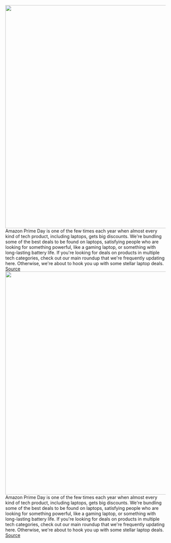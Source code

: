 <img src='https://cdn.vox-cdn.com/thumbor/0Bmh49fEEXjS60LjvnklIh7VBuM=/0x0:2040x1360/1200x800/filters:focal(1111x603:1437x929)/cdn.vox-cdn.com/uploads/chorus_image/image/71100282/akrales_201110_4271_0023.0.0.jpg' width='700px' /><br/>
Amazon Prime Day is one of the few times each year when almost every kind of tech product, including laptops, gets big discounts. We're bundling some of the best deals to be found on laptops, satisfying people who are looking for something powerful, like a gaming laptop, or something with long-lasting battery life. If you're looking for deals on products in multiple tech categories, check out our main roundup that we're frequently updating here. Otherwise, we're about to hook you up with some stellar laptop deals.
<a href='https://www.theverge.com/23204343/amazon-prime-day-best-laptop-deals-2022'> Source <a/><img src='https://cdn.vox-cdn.com/thumbor/0Bmh49fEEXjS60LjvnklIh7VBuM=/0x0:2040x1360/1200x800/filters:focal(1111x603:1437x929)/cdn.vox-cdn.com/uploads/chorus_image/image/71100282/akrales_201110_4271_0023.0.0.jpg' width='700px' /><br/>
Amazon Prime Day is one of the few times each year when almost every kind of tech product, including laptops, gets big discounts. We're bundling some of the best deals to be found on laptops, satisfying people who are looking for something powerful, like a gaming laptop, or something with long-lasting battery life. If you're looking for deals on products in multiple tech categories, check out our main roundup that we're frequently updating here. Otherwise, we're about to hook you up with some stellar laptop deals.
<a href='https://www.theverge.com/23204343/amazon-prime-day-best-laptop-deals-2022'> Source <a/>